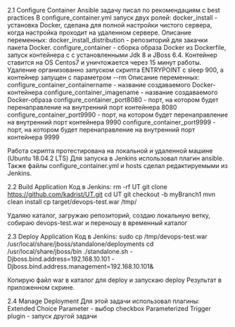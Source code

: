 2.1 Configure Container
Ansible задачу писал по рекомендациям с best practices
В configure_container.yml запуск двух ролей: 
  docker_install - установка Docker, сделана для полной настройки чистого сервера, 
    когда настройка проходит на удаленном сервере.
    Описание переменных:
      docker_install_distribution - репозиторий для закачки пакета Docker.
  configure_container - сборка образа Docker из Dockerfile, запуск контейнера с с установленными Jdk 8 и JBoss 6.4.
    Контейнер ставится на OS Centos7 и уничтожается через 15 минут работы.
    Удаление организованно запуском скрипта ENTRYPOINT с sleep 900, а контейнер запущен с параметром --rm
    Описание переменных:
      configure_container_containername - название создаваемого Docker-контейнера
      configure_container_imagename - название создаваемого Docker-образа
      configure_container_port8080 - порт, на котором будет перенаправление на внутренний порт контейнера 8080
      configure_container_port9990 - порт, на котором будет перенаправление на внутренний порт контейнера 9990
      configure_container_port9999 - порт, на котором будет перенаправление на внутренний порт контейнера 9999
      
Работа скрипта протестирована на локальной и удаленной машине (Ubuntu 18.04.2 LTS)
Для запуска в Jenkins использовал плагин ansible. 
Также файлы configure_container.yml и hosts сделал редактируемыми из Jenkins.  

2.2 Build Application
Код в Jenkins:
  rm -rf UT
  git clone https://github.com/kadrist/UT.git
  cd UT
  git checkout -b myBranch1
  mvn clean install
  cp target/devops-test.war /tmp/

Удаляю каталог, загружаю репозиторий, создаю локальную ветку, собираю devops-test.war и переношу в временный каталог

2.3 Deploy Application
Код в Jenkins:
  sudo cp /tmp/devops-test.war /usr/local/share/jboss/standalone/deployments
  cd /usr/local/share/jboss/bin
  ./standalone.sh -Djboss.bind.address=192.168.10.101 -Djboss.bind.address.management=192.168.10.101&
  
Копирую файл war в каталог для deploy и запускаю deploy
Результат в приложенном скрине.

2.4 Manage Deployment
Для этой задачи использовал плагины:	
  Extended Choice Parameter - выбор checkbox
  Parameterized Trigger plugin - запуск другой задачи 



